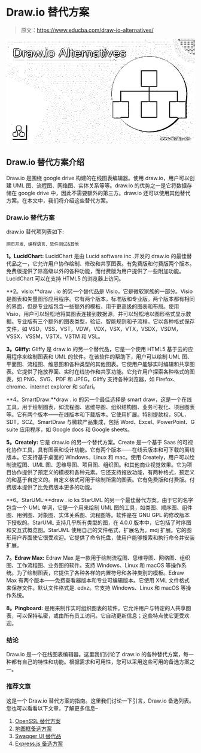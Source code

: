 # Draw.io 替代方案

> 原文：<https://www.educba.com/draw-io-alternatives/>

![Draw.io Alternatives](img/210a1eefb53ada3c948168067acfcac9.png)



## Draw.io 替代方案介绍

Draw.io 是围绕 google drive 构建的在线图表编辑器。使用 draw.io，用户可以创建 UML 图、流程图、网络图、实体关系等等。draw.io 的优势之一是它将数据存储在 google drive 中，因此不需要额外的第三方。draw.io 还可以使用其他替代方案。在本文中，我们将介绍这些替代方案。

### Draw.io 替代方案

draw.io 替代项列表如下:

<small>网页开发、编程语言、软件测试&其他</small>

**1。LucidChart:** LucidChart 是由 Lucid software inc .开发的 draw.io 的最佳替代品之一，它允许用户协作绘制、修改和共享图表。有免费版和付费版两个版本。免费版提供了除高级以外的各种功能，而付费版为用户提供了一些附加功能。LucidChart 可以在支持 HTML5 的浏览器上访问。

**2。visio:**draw . io 的另一个替代品是 Visio，它是微软家族的一部分。Visio 是图表和矢量图形应用程序。它有两个版本，标准版和专业版。两个版本都有相同的界面，但是专业版包含一些额外的模板，用于更高级的图表和布局。使用 Visio，用户可以轻松地将其图表连接到数据源，并可以轻松地以图形格式显示数据。专业版有三个额外的图表类型，验证、智能规则和子流程。它以各种格式保存文件，如 VSD，VSS，VST，VDW，VDX，VSX，VTX，VSDX，VSDM，VSSX，VSSM，VSTX，VSTM 和 VSL。

**3。Gliffy:** Gliffy 是 draw.io 的另一个替代品，它是一个使用 HTML5 基于云的应用程序来绘制图表和 UML 的软件。在该软件的帮助下，用户可以绘制 UML 图、平面图、流程图、维恩图和各种类型的其他图表。它使用户能够实时编辑和共享图表。它提供了拖放界面、实时在线协作和共享功能。它允许用户探索各种格式的图表，如 PNG、SVG、PDF 和 JPEG。Gliffy 支持各种浏览器，如 Firefox、chrome、internet explorer 和 safari。

**4。SmartDraw:**draw . io 的另一个最佳选择是 smart draw，这是一个在线工具，用于绘制图表，如流程图、思维导图、组织结构图、业务可视化、项目图表等。它有两个版本——在线版本和下载版本。它使用扩展。特别提款权，SDL，SDT，SCZ。SmartDraw 与微软产品集成，包括 Word、Excel、PowerPoint、G suite 应用程序，如 Google docs 和 Google sheets。

**5。Creately:** 它是 draw.io 的另一个替代方案。Create 是一个基于 Saas 的可视化协作工具，具有图表和设计功能。它有两个版本——在线云版本和可下载的离线版本。它支持基于桌面的 Windows、Linux 和 mac。使用 Creately，用户可以绘制流程图、UML 图、思维导图、项目图、组织图。和其他商业视觉效果。它为项目协作提供了预定义的模板和各种元素。它还支持拖放功能，有两种格式，预定义的和基于自定义的。自定义格式可用于绘制所需的图表。它有免费版和付费版。付费版本提供了比免费版本更多的功能。

**6。StarUML:**draw . io ks StarUML 的另一个最佳替代方案。由于它的名字包含一个 UML 单词，它是一个用来绘制 UML 图的工具，如类图、顺序图、组件图、用例图、对象图、实体关系图、流程图等。软件是在 GNU GPL 的修改版本下授权的。StarUML 支持几乎所有类型的图，在 4.0.0 版本中，它包括了时序图和交互式概览图。StarUML 使用自己的文件格式，扩展名为。mdj 扩展。它的图形用户界面使它很受欢迎。它提供了命令托盘，使用户能够搜索和执行命令并安装扩展。

**7。Edraw Max:** Edraw Max 是一款用于绘制流程图、思维导图、网络图、组织图、工作流程图、业务图的软件。支持 Windows、Linux 和 macOS 等操作系统。为了绘制图表，它提供了各种各样的内置符号和各种类别的模板。Edraw Max 有两个版本——免费查看器版本和专业可编辑版本。它使用 XML 文件格式来保存文件。默认文件格式是. edxz。它支持 Windows、Linux 和 macOS 等操作系统。

**8。Pingboard:** 是用来制作实时组织图表的软件。它允许用户与特定的人共享图表，可以保持私密，或由所有员工访问。它自动更新信息；这些特点使它更受欢迎。

### 结论

Draw.io 是一个在线图表编辑器。这里我们讨论了 draw.io 的各种替代方案，每一种都有自己的特性和功能。根据需求和可用性，您可以采用这些可用的备选方案之一。

### 推荐文章

这是一个 Draw.io 替代方案的指南。这里我们讨论一下引言，Draw.io 备选列表。您也可以看看以下文章，了解更多信息–

1.  [OpenSSL 替代方案](https://www.educba.com/openssl-alternatives/)
2.  [地图框备选方案](https://www.educba.com/mapbox-alternatives/)
3.  [Swagger UI 替代品](https://www.educba.com/swagger-ui-alternatives/)
4.  [Express.js 备选方案](https://www.educba.com/express-js-alternatives/)





